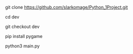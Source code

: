 git clone https://github.com/slarkomage/Python_1Project.git

cd dev

git checkout dev

pip install pygame

python3 main.py
